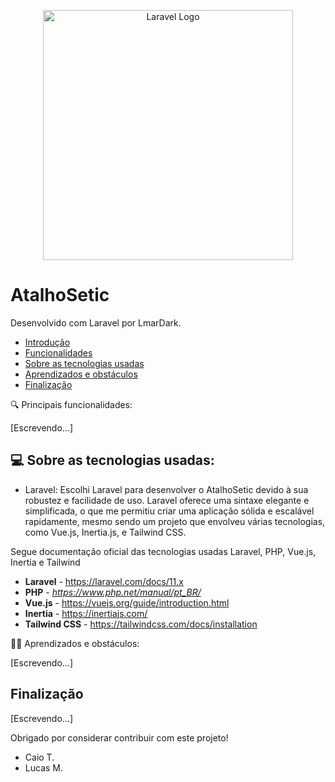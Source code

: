 <p align="center"><a href="https://laravel.com" target="_blank"><img src="https://raw.githubusercontent.com/laravel/art/master/logo-lockup/5%20SVG/2%20CMYK/1%20Full%20Color/laravel-logolockup-cmyk-red.svg" width="400" alt="Laravel Logo"></a></p>

# AtalhoSetic

Desenvolvido com Laravel por LmarDark.

- [Introdução](#)
- [Funcionalidades](#)
- [Sobre as tecnologias usadas](#)
- [Aprendizados e obstáculos](#)
- [Finalização](#)

🔍 Principais funcionalidades:

[Escrevendo...]

## 💻 Sobre as tecnologias usadas:

- Laravel:
Escolhi Laravel para desenvolver o AtalhoSetic devido à sua robustez e facilidade de uso. Laravel oferece uma sintaxe elegante e simplificada, o que me permitiu criar uma aplicação sólida e escalável rapidamente, mesmo sendo um projeto que envolveu várias tecnologias, como Vue.js, Inertia.js, e Tailwind CSS.


Segue documentação oficial das tecnologias usadas Laravel, PHP, Vue.js, Inertia e Tailwind

- **Laravel** - https://laravel.com/docs/11.x
- **PHP** - *https://www.php.net/manual/pt_BR/*
- **Vue.js** - https://vuejs.org/guide/introduction.html
- **Inertia** - https://inertiajs.com/
- **Tailwind CSS** - https://tailwindcss.com/docs/installation

👨‍💻 Aprendizados e obstáculos:

[Escrevendo...]

## Finalização

[Escrevendo...]

Obrigado por considerar contribuir com este projeto!
- Caio T.
- Lucas M.

 
